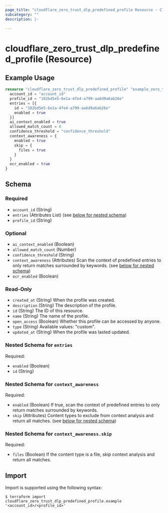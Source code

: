 ```yaml
---
page_title: "cloudflare_zero_trust_dlp_predefined_profile Resource - Cloudflare"
subcategory: ""
description: |-
  
---
```


# cloudflare_zero_trust_dlp_predefined_profile (Resource)



## Example Usage

```terraform
resource "cloudflare_zero_trust_dlp_predefined_profile" "example_zero_trust_dlp_predefined_profile" {
  account_id = "account_id"
  profile_id = "182bd5e5-6e1a-4fe4-a799-aa6d9a6ab26e"
  entries = [{
    id = "182bd5e5-6e1a-4fe4-a799-aa6d9a6ab26e"
    enabled = true
  }]
  ai_context_enabled = true
  allowed_match_count = 0
  confidence_threshold = "confidence_threshold"
  context_awareness = {
    enabled = true
    skip = {
      files = true
    }
  }
  ocr_enabled = true
}
```

<!-- schema generated by tfplugindocs -->
## Schema

### Required

- `account_id` (String)
- `entries` (Attributes List) (see [below for nested schema](#nestedatt--entries))
- `profile_id` (String)

### Optional

- `ai_context_enabled` (Boolean)
- `allowed_match_count` (Number)
- `confidence_threshold` (String)
- `context_awareness` (Attributes) Scan the context of predefined entries to only return matches surrounded by keywords. (see [below for nested schema](#nestedatt--context_awareness))
- `ocr_enabled` (Boolean)

### Read-Only

- `created_at` (String) When the profile was created.
- `description` (String) The description of the profile.
- `id` (String) The ID of this resource.
- `name` (String) The name of the profile.
- `open_access` (Boolean) Whether this profile can be accessed by anyone.
- `type` (String) Available values: "custom".
- `updated_at` (String) When the profile was lasted updated.

<a id="nestedatt--entries"></a>
### Nested Schema for `entries`

Required:

- `enabled` (Boolean)
- `id` (String)


<a id="nestedatt--context_awareness"></a>
### Nested Schema for `context_awareness`

Required:

- `enabled` (Boolean) If true, scan the context of predefined entries to only return matches surrounded by keywords.
- `skip` (Attributes) Content types to exclude from context analysis and return all matches. (see [below for nested schema](#nestedatt--context_awareness--skip))

<a id="nestedatt--context_awareness--skip"></a>
### Nested Schema for `context_awareness.skip`

Required:

- `files` (Boolean) If the content type is a file, skip context analysis and return all matches.

## Import

Import is supported using the following syntax:

```shell
$ terraform import cloudflare_zero_trust_dlp_predefined_profile.example '<account_id>/<profile_id>'
```

